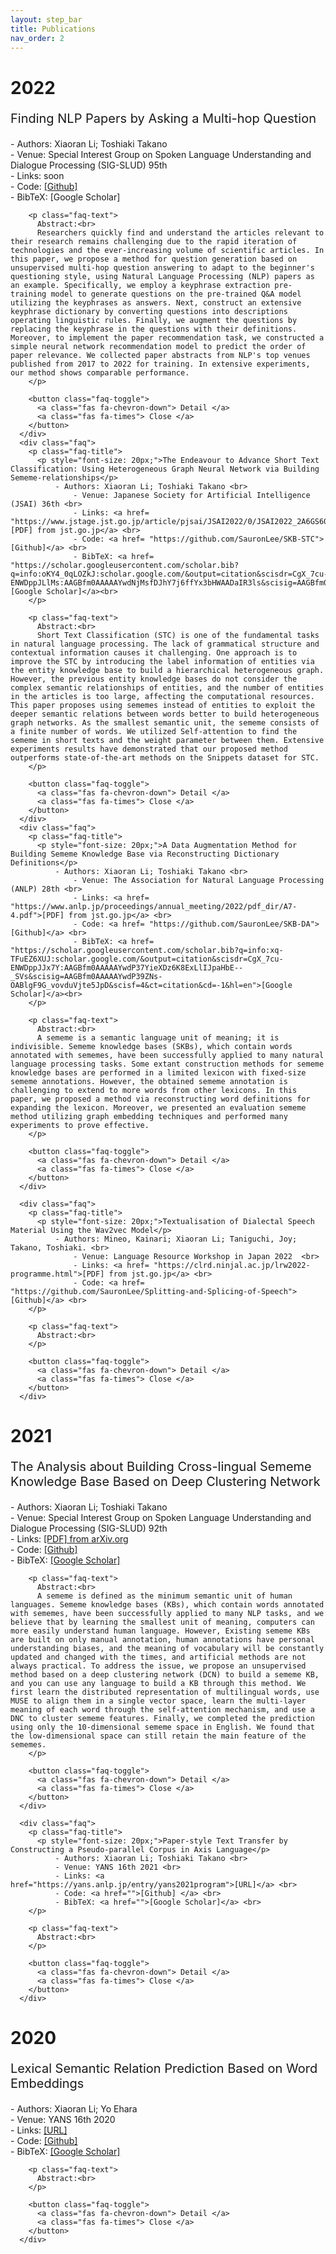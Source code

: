 ```yaml
---
layout: step_bar
title: Publications
nav_order: 2
---
```


# 2022


<div class="faq-container">
      <div class="faq">
        <p class="faq-title">
          <p style="font-size: 20px;">Finding NLP Papers by Asking a Multi-hop Question</p>
              - Authors: Xiaoran Li; Toshiaki Takano <br>
              - Venue: Special Interest Group on Spoken Language Understanding and Dialogue Processing (SIG-SLUD) 95th <br>
              - Links: soon <br>
              - Code: <a href="https://github.com/SauronLee/Finding-NLP-Papers">[Github] </a> <br>
              - BibTeX: [Google Scholar] <br>
        </p>

        <p class="faq-text">
          Abstract:<br>
          Researchers quickly find and understand the articles relevant to their research remains challenging due to the rapid iteration of technologies and the ever-increasing volume of scientific articles. In this paper, we propose a method for question generation based on unsupervised multi-hop question answering to adapt to the beginner's questioning style, using Natural Language Processing (NLP) papers as an example. Specifically, we employ a keyphrase extraction pre-training model to generate questions on the pre-trained Q&A model utilizing the keyphrases as answers. Next, construct an extensive keyphrase dictionary by converting questions into descriptions operating linguistic rules. Finally, we augment the questions by replacing the keyphrase in the questions with their definitions. Moreover, to implement the paper recommendation task, we constructed a simple neural network recommendation model to predict the order of paper relevance. We collected paper abstracts from NLP's top venues published from 2017 to 2022 for training. In extensive experiments, our method shows comparable performance.
        </p>

        <button class="faq-toggle">
          <a class="fas fa-chevron-down"> Detail </a>
          <a class="fas fa-times"> Close </a>
        </button>
      </div>
      <div class="faq">
        <p class="faq-title">
          <p style="font-size: 20px;">The Endeavour to Advance Short Text Classification: Using Heterogeneous Graph Neural Network via Building Sememe-relationships</p>
              - Authors: Xiaoran Li; Toshiaki Takano <br>
                  - Venue: Japanese Society for Artificial Intelligence (JSAI) 36th <br>
                  - Links: <a href= "https://www.jstage.jst.go.jp/article/pjsai/JSAI2022/0/JSAI2022_2A6GS604/_pdf">[PDF] from jst.go.jp</a> <br> 
                  - Code: <a href= "https://github.com/SauronLee/SKB-STC">[Github]</a> <br>
                  - BibTeX: <a href= "https://scholar.googleusercontent.com/scholar.bib?q=info:oKY4_0qLOZkJ:scholar.google.com/&output=citation&scisdr=CgX_7cu-ENWDppJLlMs:AAGBfm0AAAAAYwdNjMsfDJhY7j6ffYx3bHWAADaIR3ls&scisig=AAGBfm0AAAAAYwdNjD3liggstX3Nys9pX83WhczHAqJ2&scisf=4&ct=citation&cd=-1&hl=en">[Google Scholar]</a><br>
        </p>

        <p class="faq-text">
          Abstract:<br>
          Short Text Classification (STC) is one of the fundamental tasks in natural language processing. The lack of grammatical structure and contextual information causes it challenging. One approach is to improve the STC by introducing the label information of entities via the entity knowledge base to build a hierarchical heterogeneous graph. However, the previous entity knowledge bases do not consider the complex semantic relationships of entities, and the number of entities in the articles is too large, affecting the computational resources. This paper proposes using sememes instead of entities to exploit the deeper semantic relations between words better to build heterogeneous graph networks. As the smallest semantic unit, the sememe consists of a finite number of words. We utilized Self-attention to find the sememe in short texts and the weight parameter between them. Extensive experiments results have demonstrated that our proposed method outperforms state-of-the-art methods on the Snippets dataset for STC.
        </p>

        <button class="faq-toggle">
          <a class="fas fa-chevron-down"> Detail </a>
          <a class="fas fa-times"> Close </a>
        </button>
      </div>
      <div class="faq">
        <p class="faq-title">
          <p style="font-size: 20px;">A Data Augmentation Method for Building Sememe Knowledge Base via Reconstructing Dictionary Definitions</p>
              - Authors: Xiaoran Li; Toshiaki Takano <br>
                  - Venue: The Association for Natural Language Processing (ANLP) 28th <br>
                  - Links: <a href= "https://www.anlp.jp/proceedings/annual_meeting/2022/pdf_dir/A7-4.pdf">[PDF] from jst.go.jp</a> <br> 
                  - Code: <a href= "https://github.com/SauronLee/SKB-DA">[Github]</a> <br>
                  - BibTeX: <a href= "https://scholar.googleusercontent.com/scholar.bib?q=info:xq-TFuEZ6XUJ:scholar.google.com/&output=citation&scisdr=CgX_7cu-ENWDppJJx7Y:AAGBfm0AAAAAYwdP37YieXDz6K8ExLlIJpaHbE--_SVs&scisig=AAGBfm0AAAAAYwdP39ZNs-OABlgF9G_vovduVjte5JpD&scisf=4&ct=citation&cd=-1&hl=en">[Google Scholar]</a><br>
        </p>

        <p class="faq-text">
          Abstract:<br>
          A sememe is a semantic language unit of meaning; it is indivisible. Sememe knowledge bases (SKBs), which contain words annotated with sememes, have been successfully applied to many natural language processing tasks. Some extant construction methods for sememe knowledge bases are performed in a limited lexicon with fixed-size sememe annotations. However, the obtained sememe annotation is challenging to extend to more words from other lexicons. In this paper, we proposed a method via reconstructing word definitions for expanding the lexicon. Moreover, we presented an evaluation sememe method utilizing graph embedding techniques and performed many experiments to prove effective.
        </p>

        <button class="faq-toggle">
          <a class="fas fa-chevron-down"> Detail </a>
          <a class="fas fa-times"> Close </a>
        </button>
      </div>

      <div class="faq">
        <p class="faq-title">
          <p style="font-size: 20px;">Textualisation of Dialectal Speech Material Using the Wav2vec Model</p>
              - Authors: Mineo, Kainari; Xiaoran Li; Taniguchi, Joy; Takano, Toshiaki. <br>
                  - Venue: Language Resource Workshop in Japan 2022  <br>
                  - Links: <a href= "https://clrd.ninjal.ac.jp/lrw2022-programme.html">[PDF] from jst.go.jp</a> <br> 
                  - Code: <a href= "https://github.com/SauronLee/Splitting-and-Splicing-of-Speech">[Github]</a> <br>
        </p>

        <p class="faq-text">
          Abstract:<br>
        </p>

        <button class="faq-toggle">
          <a class="fas fa-chevron-down"> Detail </a>
          <a class="fas fa-times"> Close </a>
        </button>
      </div>
</div> 

# 2021

<div class="faq-container">
      <div class="faq">
        <p class="faq-title">
          <p style="font-size: 20px;">The Analysis about Building Cross-lingual Sememe Knowledge Base Based on Deep Clustering Network</p>
              - Authors: Xiaoran Li; Toshiaki Takano <br>
              - Venue: Special Interest Group on Spoken Language Understanding and Dialogue Processing (SIG-SLUD) 92th <br>
              - Links: <a href="http://arxiv.org/abs/2208.05462">[PDF] from arXiv.org</a> <br>
              - Code: <a href="">[Github] </a> <br>
              - BibTeX: <a href="">[Google Scholar]</a> <br>
        </p>

        <p class="faq-text">
          Abstract:<br>
          A sememe is defined as the minimum semantic unit of human languages. Sememe knowledge bases (KBs), which contain words annotated with sememes, have been successfully applied to many NLP tasks, and we believe that by learning the smallest unit of meaning, computers can more easily understand human language. However, Existing sememe KBs are built on only manual annotation, human annotations have personal understanding biases, and the meaning of vocabulary will be constantly updated and changed with the times, and artificial methods are not always practical. To address the issue, we propose an unsupervised method based on a deep clustering network (DCN) to build a sememe KB, and you can use any language to build a KB through this method. We first learn the distributed representation of multilingual words, use MUSE to align them in a single vector space, learn the multi-layer meaning of each word through the self-attention mechanism, and use a DNC to cluster sememe features. Finally, we completed the prediction using only the 10-dimensional sememe space in English. We found that the low-dimensional space can still retain the main feature of the sememes. 
        </p>

        <button class="faq-toggle">
          <a class="fas fa-chevron-down"> Detail </a>
          <a class="fas fa-times"> Close </a>
        </button>
      </div>

      <div class="faq">
        <p class="faq-title">
          <p style="font-size: 20px;">Paper-style Text Transfer by Constructing a Pseudo-parallel Corpus in Axis Language</p>
              - Authors: Xiaoran Li; Toshiaki Takano <br>
              - Venue: YANS 16th 2021 <br>
              - Links: <a href="https://yans.anlp.jp/entry/yans2021program">[URL]</a> <br>
              - Code: <a href="">[Github] </a> <br>
              - BibTeX: <a href="">[Google Scholar]</a> <br>
        </p>

        <p class="faq-text">
          Abstract:<br>
        </p>

        <button class="faq-toggle">
          <a class="fas fa-chevron-down"> Detail </a>
          <a class="fas fa-times"> Close </a>
        </button>
      </div>
 
</div>

# 2020

<div class="faq-container">
        <div class="faq">
        <p class="faq-title">
          <p style="font-size: 20px;">Lexical Semantic Relation Prediction Based on Word Embeddings</p>
              - Authors: Xiaoran Li; Yo Ehara <br>
              - Venue: YANS 16th 2020 <br>
              - Links: <a href="https://yans.anlp.jp/entry/yans2022program">[URL]</a> <br>
              - Code: <a href="">[Github] </a> <br>
              - BibTeX: <a href="">[Google Scholar]</a> <br>
        </p>

        <p class="faq-text">
          Abstract:<br>
        </p>

        <button class="faq-toggle">
          <a class="fas fa-chevron-down"> Detail </a>
          <a class="fas fa-times"> Close </a>
        </button>
      </div>

</div>

<script>
const toggles = document.querySelectorAll('.faq-toggle');

toggles.forEach(toggle => {
    toggle.addEventListener('click', () => {
        toggle.parentNode.classList.toggle('active');
    })
});
</script>